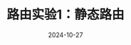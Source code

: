 ---
type: experiment
date: 2024-10-27
title: 路由实验1：静态路由
tldr: "静态路由"
thumbnail: /static_files/presentations/experiment/routing/routing.jpg
score_file: /static_files/assignments/static-route-score.json.encrypted
links: 
    - url: /static_files/presentations/experiment/routing/静态路由.pptx
      name: slides
    - url: /static_files/presentations/experiment/routing/静态路由实验模板.doc
      name: template
    - url: https://web.ugreen.cloud/web/#/file/0f164c9c5ab343a5839ffa85a46172b6
      name: submission site
---